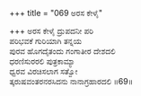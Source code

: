 +++
title = "069 ಅರಸ ಕೇಳೈ"

+++
ಅರಸ ಕೇಳೈ ದ್ರುಪದನೀ ಪರಿ  
ಪರಿಭವಕೆ ಗುರಿಯಾಗಿ ತನ್ನಯ  
ಪುರವ ಹೊಗದೈತಂದು ಗಂಗಾತೀರ ದೇಶದಲಿ   
ಧರಣಿಸುರರಲಿ ಪುತ್ರಕಾಮ್ಯಾ  
ಧ್ವರವ ವಿರಚಿಸಲಾಗ ಸತ್ವೋ  
ತ್ಕರುಷವಂತರನರಸಿದನು ನಾನಾಗ್ರಹಾರದಲಿ     ॥69॥